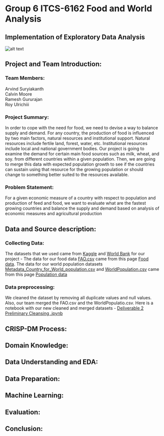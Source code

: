 # Group 6 ITCS-6162 Food and World Analysis
## Implementation of Exploratory Data Analysis

![alt text](https://cdn-a.william-reed.com/var/wrbm_gb_food_pharma/storage/images/5/1/9/5/3005915-1-eng-GB/Global-food-supply-balance-is-becoming-increasingly-unstable-as-population-grows_wrbm_large.jpg)

## Project and Team Introduction:

### Team Members: 
Arvind Suryiakanth  
Calvin Moore  
Ramesh Gururajan  
Roy Ulrichiii

### Project Summary:
In order to cope with the need for food, we need to devise a way to balance supply and demand. For any country, the production of food is influenced by two main factors, natural resources and institutional support. Natural resources include fertile land, forest, water, etc. Institutional resources include local and national government bodies. Our project is going to examine the demand for certain main food sources such as milk, wheat, and soy. from different countries within a given population. Then, we are going to merge this data with expected population growth to see if the countries can sustain using that resource for the growing population or should change to something better suited to the resources available.

### Problem Statement:
For a given economic measure of a country with respect to population 
and production of feed and food, we want to evaluate what are the fastest growing countries and balance the supply and demand based on analysis of economic measures and agricultural production

## Data and Source description:

### Collecting Data:
The datasets that we used came from [Kaggle](https://www.kaggle.com/) and [World Bank](https://www.worldbank.org/en/home) for our project - The data for our food data [FAO.csv](https://github.com/ramkguru97/Group_6_6162/blob/main/FAO.csv) came from this page [Food data](https://www.kaggle.com/dorbicycle/world-foodfeed-production). The data for our world population datasets [Metadata_Country_for_World_population.csv](https://github.com/ramkguru97/Group_6_6162/blob/main/Metadata_Country_for_World_population.csv) and [WorldPopulation.csv](https://github.com/ramkguru97/Group_6_6162/blob/main/WorldPopulation.csv) came from this page [Population data](https://data.worldbank.org/indicator/SP.POP.TOTL)

### Data preprocessing:
We cleaned the dataset by removing all duplicate values and null values. Also, our team merged the FAO.csv and the WorldPopulatio.csv. Here is a notebook with our new cleaned and merged datasets - [Deliverable 2 Preliminary Cleansing .ipynb](https://github.com/ramkguru97/Group_6_6162/blob/main/Deliverable%202%20Preliminary%20Cleansing%20.ipynb)

## CRISP-DM Process:

## Domain Knowledge:

## Data Understanding and EDA:

## Data Preparation:

## Machine Learning:

## Evaluation:

## Conclusion:
